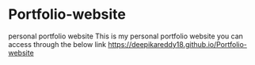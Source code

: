 # Portfolio-website
personal portfolio website
This is my personal portfolio website 
you can access through the below link 
https://deepikareddy18.github.io/Portfolio-website
